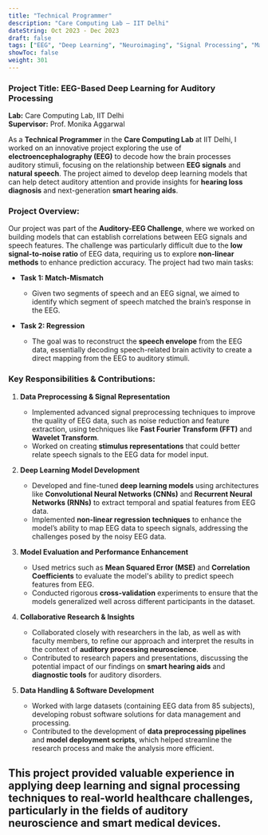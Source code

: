 ```yaml
---
title: "Technical Programmer"
description: "Care Computing Lab – IIT Delhi"
dateString: Oct 2023 - Dec 2023
draft: false
tags: ["EEG", "Deep Learning", "Neuroimaging", "Signal Processing", "Machine Learning"]
showToc: false
weight: 301
---
```


### Project Title: **EEG-Based Deep Learning for Auditory Processing**

**Lab:** Care Computing Lab, IIT Delhi  
**Supervisor:** Prof. Monika Aggarwal

As a **Technical Programmer** in the **Care Computing Lab** at IIT Delhi, I worked on an innovative project exploring the use of **electroencephalography (EEG)** to decode how the brain processes auditory stimuli, focusing on the relationship between **EEG signals** and **natural speech**. The project aimed to develop deep learning models that can help detect auditory attention and provide insights for **hearing loss diagnosis** and next-generation **smart hearing aids**.

### Project Overview:
Our project was part of the **Auditory-EEG Challenge**, where we worked on building models that can establish correlations between EEG signals and speech features. The challenge was particularly difficult due to the **low signal-to-noise ratio** of EEG data, requiring us to explore **non-linear methods** to enhance prediction accuracy. The project had two main tasks:

- **Task 1: Match-Mismatch**
  - Given two segments of speech and an EEG signal, we aimed to identify which segment of speech matched the brain’s response in the EEG.

- **Task 2: Regression**
  - The goal was to reconstruct the **speech envelope** from the EEG data, essentially decoding speech-related brain activity to create a direct mapping from the EEG to auditory stimuli.

### Key Responsibilities & Contributions:

1. **Data Preprocessing & Signal Representation**
   - Implemented advanced signal preprocessing techniques to improve the quality of EEG data, such as noise reduction and feature extraction, using techniques like **Fast Fourier Transform (FFT)** and **Wavelet Transform**.
   - Worked on creating **stimulus representations** that could better relate speech signals to the EEG data for model input.

2. **Deep Learning Model Development**
   - Developed and fine-tuned **deep learning models** using architectures like **Convolutional Neural Networks (CNNs)** and **Recurrent Neural Networks (RNNs)** to extract temporal and spatial features from EEG data.
   - Implemented **non-linear regression techniques** to enhance the model’s ability to map EEG data to speech signals, addressing the challenges posed by the noisy EEG data.

3. **Model Evaluation and Performance Enhancement**
   - Used metrics such as **Mean Squared Error (MSE)** and **Correlation Coefficients** to evaluate the model's ability to predict speech features from EEG.
   - Conducted rigorous **cross-validation** experiments to ensure that the models generalized well across different participants in the dataset.

4. **Collaborative Research & Insights**
   - Collaborated closely with researchers in the lab, as well as with faculty members, to refine our approach and interpret the results in the context of **auditory processing neuroscience**.
   - Contributed to research papers and presentations, discussing the potential impact of our findings on **smart hearing aids** and **diagnostic tools** for auditory disorders.

5. **Data Handling & Software Development**
   - Worked with large datasets (containing EEG data from 85 subjects), developing robust software solutions for data management and processing.
   - Contributed to the development of **data preprocessing pipelines** and **model deployment scripts**, which helped streamline the research process and make the analysis more efficient.

This project provided valuable experience in applying **deep learning** and **signal processing** techniques to real-world healthcare challenges, particularly in the fields of auditory neuroscience and smart medical devices.
---


